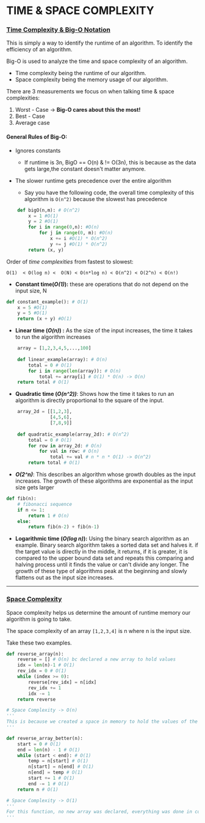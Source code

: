 # TIME & SPACE COMPLEXITY

### <u>Time Complexity & Big-O Notation</u>

This is simply a way to identify the runtime of an algorithm. To identify the efficiency of an algorithm. 

Big-O is used to analyze the time and space complexity of an algorithm. 

- Time complexity being the runtime of our algorithm.
- Space complexity being the memory usage of our algorithm.


There are 3 measurements we focus on when talking time & space complexities:

1. Worst - Case -> **Big-O cares about this the most!**
2. Best - Case
3. Average case

#### General Rules of Big-O:

- Ignores constants

  - If runtime is 3n, BigO == O(n) & != O(3n), this is because as the data gets large,the constant doesn't matter anymore.

- The slower runtime gets precedence over the entire algorithm

  - Say you have the following code, the overall time complexity of this algorithm is `O(n^2)` because the slowest has precedence

```python
    def bigO(n,m): # O(n^2)
        x = 1 #O(1)
        y = 2 #O(1)
        for i in range(0,n): #O(n)
            for j in range(0, m): #O(n)
                x += i #O(1) * O(n^2)
                y += j #O(1) * O(n^2)
        return (x, y)
```


Order of *time complexities* from fastest to slowest:


`O(1)  < O(log n) <  O(N) < O(n*log n) < O(n^2) < O(2^n) < O(n!)`

- **Constant time(*O(1)*):** these are operations that do not depend on the input size, N
```python
def constant_example(): # O(1)
	x = 5 #O(1)
	y = 5 #O(1)
	return (x + y) #O(1)
```


- **Linear time (*O(n)*) :** As the size of the input increases, the time it takes to run the algorithm increases

```python
    array = [1,2,3,4,5,...,100]
    
    def linear_example(array): # O(n)
        total = 0 # O(1)
        for i in range(len(array)): # O(n)
            total += array[i] # O(1) * O(n) -> O(n)
    return total # O(1)
```



- **Quadratic time (*O(n^2))***: Shows how the time it takes to run an algorithm is directly proportional to the square of the input. 

```python
    array_2d = [[1,2,3],
    			[4,5,6],
                [7,8,9]]
                
    def quadratic_example(array_2d): # O(n^2)
        total = 0 # O(1)
        for row in array_2d: # O(n)
            for val in row: # O(n)
                total += val # n * n * O(1) -> O(n^2)
        return total # O(1)
```


- ***O(2^n)***: This describes an algorithm whose growth doubles as the input increases. The growth of these algorithms are exponential as the input size gets larger

```python
def fib(n):
	# fibonacci sequence
	if n <= 1:
        return 1 # O(n)
    else:
        return fib(n-2) + fib(n-1)
```



- **Logarithmic time (*O(log n)*):**  Using the binary search algorithm as an example. Binary search algorithm takes a sorted data set and halves it. if the target value is directly in the middle, it returns, if it is greater, it is compared to the upper bound data set and repeats this comparing and halving process until it finds the value or can't divide any longer. The growth of these type of algorithms peak at the beginning and slowly flattens out as the input size increases. 

---
### <u>Space Complexity</u>

Space complexity helps us determine the amount of runtime memory our algorithm is going to take. 



The space complexity of an array `[1,2,3,4]` is n where n is the input size. 

Take these two examples.

```python
def reverse_array(n):
    reverse = [] # O(n) bc declared a new array to hold values
    idx = len(n)-1 # O(1)
    rev_idx = 0 # O(1)
    while (index >= 0):
        reverse[rev_idx] = n[idx]
        rev_idx += 1
        idx -= 1
    return reverse

# Space Complexity -> O(n) 
'''
This is because we created a space in memory to hold the values of the reversed array
'''
```

```python
def reverse_array_better(n):
    start = 0 # O(1)
    end = len(n) - 1 # O(1)
    while (start < end): # O(1)
        temp = n[start] # O(1)
        n[start] = n[end] # O(1)
        n[end] = temp # O(1)
        start += 1 # O(1)
        end -= 1 # O(1)
    return n # O(1)

# Space Complexity -> O(1)
'''
For this function, no new array was declared, everything was done in constant time while the values were being swapped. This is because array-based access is a constant time operation 
'''
```